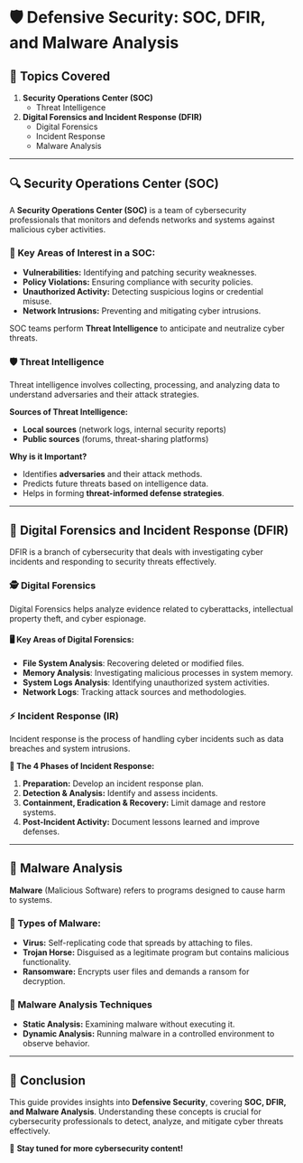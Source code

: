 # 🛡️ Defensive Security: SOC, DFIR, and Malware Analysis  

## 📌 Topics Covered  
1. **Security Operations Center (SOC)**  
   - Threat Intelligence  
2. **Digital Forensics and Incident Response (DFIR)**  
   - Digital Forensics  
   - Incident Response  
   - Malware Analysis  

---

## 🔍 Security Operations Center (SOC)  

A **Security Operations Center (SOC)** is a team of cybersecurity professionals that monitors and defends networks and systems against malicious cyber activities.  

### 🚨 Key Areas of Interest in a SOC:  
- **Vulnerabilities:** Identifying and patching security weaknesses.  
- **Policy Violations:** Ensuring compliance with security policies.  
- **Unauthorized Activity:** Detecting suspicious logins or credential misuse.  
- **Network Intrusions:** Preventing and mitigating cyber intrusions.  

SOC teams perform **Threat Intelligence** to anticipate and neutralize cyber threats.  

### 🛡️ Threat Intelligence  
Threat intelligence involves collecting, processing, and analyzing data to understand adversaries and their attack strategies.  

**Sources of Threat Intelligence:**  
- **Local sources** (network logs, internal security reports)  
- **Public sources** (forums, threat-sharing platforms)  

**Why is it Important?**  
- Identifies **adversaries** and their attack methods.  
- Predicts future threats based on intelligence data.  
- Helps in forming **threat-informed defense strategies**.  

---

## 🔬 Digital Forensics and Incident Response (DFIR)  

DFIR is a branch of cybersecurity that deals with investigating cyber incidents and responding to security threats effectively.  

### 🕵️ Digital Forensics  
Digital Forensics helps analyze evidence related to cyberattacks, intellectual property theft, and cyber espionage.  

#### 🖥️ Key Areas of Digital Forensics:  
- **File System Analysis**: Recovering deleted or modified files.  
- **Memory Analysis**: Investigating malicious processes in system memory.  
- **System Logs Analysis**: Identifying unauthorized system activities.  
- **Network Logs**: Tracking attack sources and methodologies.  

### ⚡ Incident Response (IR)  
Incident response is the process of handling cyber incidents such as data breaches and system intrusions.  

**🔄 The 4 Phases of Incident Response:**  
1. **Preparation:** Develop an incident response plan.  
2. **Detection & Analysis:** Identify and assess incidents.  
3. **Containment, Eradication & Recovery:** Limit damage and restore systems.  
4. **Post-Incident Activity:** Document lessons learned and improve defenses.  

---

## 🦠 Malware Analysis  

**Malware** (Malicious Software) refers to programs designed to cause harm to systems.  

### 🚨 Types of Malware:  
- **Virus:** Self-replicating code that spreads by attaching to files.  
- **Trojan Horse:** Disguised as a legitimate program but contains malicious functionality.  
- **Ransomware:** Encrypts user files and demands a ransom for decryption.  

### 🔬 Malware Analysis Techniques  
- **Static Analysis:** Examining malware without executing it.  
- **Dynamic Analysis:** Running malware in a controlled environment to observe behavior.  

---

## 🚀 Conclusion  
This guide provides insights into **Defensive Security**, covering **SOC, DFIR, and Malware Analysis**. Understanding these concepts is crucial for cybersecurity professionals to detect, analyze, and mitigate cyber threats effectively.  

🔗 **Stay tuned for more cybersecurity content!**  
